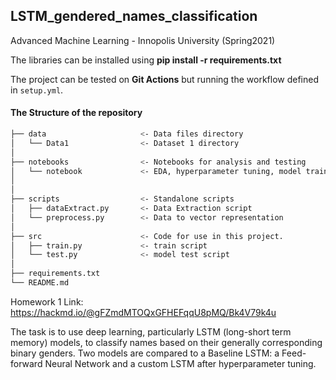 ## LSTM_gendered_names_classification
Advanced Machine Learning - Innopolis University (Spring2021)

The libraries can be installed using **pip install -r requirements.txt**

The project can be tested on **Git Actions** but running the workflow defined in ```setup.yml```.

#### The Structure of the repository 
```bash
├── data                     <- Data files directory
│   └── Data1                <- Dataset 1 directory
│
├── notebooks                <- Notebooks for analysis and testing
│   └── notebook             <- EDA, hyperparameter tuning, model training..
│  
│
├── scripts                  <- Standalone scripts
│   ├── dataExtract.py       <- Data Extraction script
│   └── preprocess.py        <- Data to vector representation
│
├── src                      <- Code for use in this project.
│   ├── train.py             <- train script
│   └── test.py              <- model test script
│
├── requirements.txt                            
└── README.md     
```


Homework 1 Link: https://hackmd.io/@gFZmdMTOQxGFHEFqqU8pMQ/Bk4V79k4u

The task is to use deep learning, particularly LSTM (long-short term memory) models, to classify names based on their generally corresponding binary genders. Two models are compared to a Baseline LSTM: a Feed-forward Neural Network and a custom LSTM after hyperparameter tuning.
